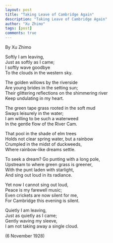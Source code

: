 ```yaml
---
layout: post
title: "Taking Leave of Cambridge Again"
description: "Taking Leave of Cambridge Again"
author: "Xu Zhimo"
tags: [post]
comments: true
---
```



By Xu Zhimo  

Softly I am leaving,  
Just as softly as I came;  
I softly wave goodbye  
To the clouds in the western sky.  

The golden willows by the riverside  
Are young brides in the setting sun;  
Their glittering reflections on the shimmering river  
Keep undulating in my heart.  

The green tape grass rooted in the soft mud  
Sways leisurely in the water;  
I am willing to be such a waterweed  
In the gentle flow of the River Cam.  

That pool in the shade of elm trees  
Holds not clear spring water, but a rainbow  
Crumpled in the midst of duckweeds,  
Where rainbow-like dreams settle.  

To seek a dream? Go punting with a long pole,  
Upstream to where green grass is greener,  
With the punt laden with starlight,  
And sing out loud in its radiance.  

Yet now I cannot sing out loud,  
Peace is my farewell music;  
Even crickets are now silent for me,  
For Cambridge this evening is silent.  

Quietly I am leaving,  
Just as quietly as I came;  
Gently waving my sleeve,  
I am not taking away a single cloud.  

(6 November 1928)  


